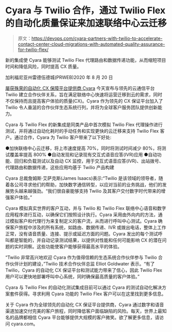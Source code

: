 # Cyara 与 Twilio 合作，通过 Twilio Flex 的自动化质量保证来加速联络中心云迁移

> 原文：<https://devops.com/cyara-partners-with-twilio-to-accelerate-contact-center-cloud-migrations-with-automated-quality-assurance-for-twilio-flex/>

新的集成使 Cyara 能够测试 Twilio Flex 代理路由和数据传递功能，从而缩短项目时间和降低风险，同时提高 CX 质量。

加利福尼亚州雷德伍德城(PRWEB)2020 年 8 月 20 日

[屡获殊荣的自动化 CX 保障平台提供商 Cyara](https://www.cyara.com/ "Cyara") 今天宣布与领先的云通信平台 Twilio 建立合作伙伴关系，旨在满足联络中心快速将运营迁移到云的需求，同时不仅保持而且提高客户体验的质量(CX)。Cyara 作为领先的 CX 保证平台加入了 Twilio 令人垂涎的合作伙伴生态系统行列，并将为全球客户服务团队提供创新能力。

Cyara 与 Twilio Flex 的新集成是同类产品中首次模拟 Twilio Flex 代理操作进行测试，并将通过自动化耗时的手动任务和实现更快的云迁移来支持 Twilio Flex 客户。通过合作，Cyara 为 Twilio 客户带来了以下好处:

●加快联络中心云迁移，将上市速度提高 70%，同时将测试时间减少 80%，将测试覆盖率提高 800%
●自动发现和记录现有交互式语音应答(IVR)应用
●自动功能、回归和负载测试以及自动 CX 监控，用于交互式语音应答(IVR)、出站拨号、代理路由和数据传递，这些应用均基于 Twilio 产品构建

Cyara 总裁詹姆斯·艾萨克斯(James Isaacs)表示:“Twilio 是该领域的领导者，随着各公司寻求他们的帮助，加快数字通信转型，以应对当前的业务挑战，他们的发展势头越来越强劲。“我们很自豪能够支持 Twilio 及其客户交付数字时代带来的增强客户体验。”

Cyara 模拟真实世界的客户互动，并与 Twilio 和 Twilio Flex 联络中心语音和数字应用程序进行互动，以确保它们按照设计执行。Cyara 采用由外向内的方法，通过模拟客户和代理行为来复制定义的客户流，从而进行呼叫中心测试。Cyara 确保客户旅程中涉及的所有系统，如路由、数据传递、IVR 或拨出电话，整体上工作正常，没有语音质量、连接、提示或延迟方面的问题。Cyara 发出的每个测试呼叫都是智能的，并自动记录测试结果，以提供对性能和任何可能影响 CX 的潜在问题的实时洞察。这些功能使客户能够获得最高水平的体验。

“Twilio 非常高兴地欢迎 Cyara 作为值得信赖的生态系统合作伙伴参与 Twilio 合作伙伴计划的建设，”Twilio 技术合作伙伴总监 Elliot Goldwater 表示。“有了 Twilio，Cyara 的自动化 CX 保证平台和测试能力带来了信心，因此 Twilio Flex 用户可以更快地部署呼叫中心系统，同时确保最高质量的客户体验。”

Cyara 与 Twilio Flex 的自动化测试集成目前可以通过 Cyara 的测试自动化解决方案套件获得。寻求利用 Cyara 功能的 Twilio Flex 客户可以在这里找到更多信息。

关于 Cyara
作为全球领先的自动化 CX 保证平台提供商，Cyara 通过数字和语音渠道加速交付完美的客户旅程，同时降低客户面临缺陷的风险。每天，世界上最知名的品牌都相信 Cyara 平台能够提供大规模的客户微笑。欲了解更多信息，请访问 cyara.com。